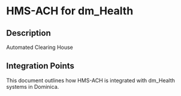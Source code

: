 # HMS-ACH for dm_Health

## Description

Automated Clearing House

## Integration Points

This document outlines how HMS-ACH is integrated with dm_Health systems in Dominica.
